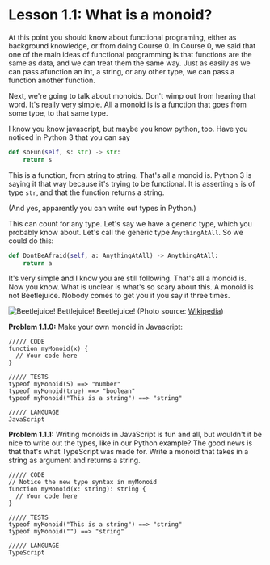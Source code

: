 # Lesson 1.1: What is a monoid?

At this point you should know about functional programing, either as background knowledge, or from doing Course 0. In Course 0, we said that one of the main ideas of functional programming is that functions are the same as data, and we can treat them the same way. Just as easily as we can pass afunction an int, a string, or any other type, we can pass a function another function.

Next, we're going to talk about monoids. Don't wimp out from hearing that word. It's really very simple. All a monoid is is a function that goes from some type, to that same type.

I know you know javascript, but maybe you know python, too. Have you noticed in Python 3 that you can say 

```python
def soFun(self, s: str) -> str:
    return s
```

This is a function, from string to string. That's all a monoid is. Python 3 is saying it that way because it's trying to be functional. It is asserting `s` is of type `str`, and that the function returns a string.

(And yes, apparently you can write out types in Python.)

This can count for any type. Let's say we have a generic type, which you probably know about. Let's call the generic type `AnythingAtAll`. So we could do this:

```python
def DontBeAfraid(self, a: AnythingAtAll) -> AnythingAtAll:
    return a
```

It's very simple and I know you are still following. That's all a monoid is. Now you know. What is unclear is what's so scary about this. A monoid is not Beetlejuice. Nobody comes to get you if you say it three times.

![Beetlejuice! Bettlejuice! Beetlejuice!](https://upload.wikimedia.org/wikipedia/en/7/76/Beetlejuice_%281988_film_poster%29.png)
(Photo source: [Wikipedia](https://en.wikipedia.org/wiki/File:Beetlejuice_(1988_film_poster).png))

**Problem 1.1.0:** Make your own monoid in Javascript:

```problem
///// CODE
function myMonoid(x) {
  // Your code here
}

///// TESTS
typeof myMonoid(5) ==> "number"
typeof myMonoid(true) ==> "boolean"
typeof myMonoid("This is a string") ==> "string"

///// LANGUAGE
JavaScript
```

**Problem 1.1.1:** Writing monoids in JavaScript is fun and all, but wouldn't it be nice to write out the types, like in our Python example? The good news is that that's what TypeScript was made for. Write a monoid that takes in a string as argument and returns a string.

```problem
///// CODE
// Notice the new type syntax in myMonoid
function myMonoid(x: string): string {
  // Your code here
}

///// TESTS
typeof myMonoid("This is a string") ==> "string"
typeof myMonoid("") ==> "string"

///// LANGUAGE
TypeScript
```